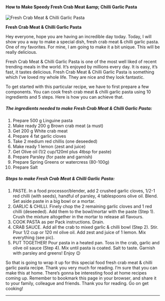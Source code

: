             

#### How to Make Speedy Fresh Crab Meat &amp;amp; Chilli Garlic Pasta

![Fresh Crab Meat &amp; Chilli Garlic Pasta](https://img-global.cpcdn.com/recipes/74932ab45070b311/751x532cq70/fresh-crab-meat-chilli-garlic-pasta-recipe-main-photo.jpg)

**Fresh Crab Meat &amp; Chilli Garlic Pasta**

Hey everyone, hope you are having an incredible day today. Today, I will show you a way to make a special dish, fresh crab meat & chilli garlic pasta. One of my favorites. For mine, I am going to make it a bit unique. This will be really delicious.

Fresh Crab Meat & Chilli Garlic Pasta is one of the most well liked of recent trending meals in the world. It’s enjoyed by millions every day. It is easy, it’s fast, it tastes delicious. Fresh Crab Meat & Chilli Garlic Pasta is something which I’ve loved my whole life. They are nice and they look fantastic.

To get started with this particular recipe, we have to first prepare a few components. You can cook fresh crab meat & chilli garlic pasta using 10 ingredients and 5 steps. Here is how you can achieve that.

##### The ingredients needed to make Fresh Crab Meat & Chilli Garlic Pasta:

1.  Prepare 500 g Linguine pasta
2.  Make ready 200 g Brown crab meat (a must)
3.  Get 200 g White crab meat
4.  Prepare 4 fat garlic cloves
5.  Take 2 medium red chillis (one deseeded)
6.  Make ready 1 lemon (zest and juice)
7.  Get Olive oil (1/2 cup/120ml plus 4tbsp for paste)
8.  Prepare Parsley (for paste and garnish)
9.  Prepare Spring Greens or watercress (80-100g)
10.  Prepare Salt

##### Steps to make Fresh Crab Meat & Chilli Garlic Pasta:

1.  PASTE. In a food processor/blender, add 2 crushed garlic cloves, 1/2-1 red chilli (with seeds), handful of parsley, 4 tablespoons olive oil. Blend. Set aside paste in a big bowl or a mortar.
2.  GARLIC & CHILLI. Finely chop the 2 remaining garlic cloves and 1 red chilli (deseeded). Add them to the bowl/mortar with the paste (Step 1). Crush the mixture altogether in the mortar to release all flavours.
3.  COOK PASTA as per Pack instructions. Drain.
4.  CRAB SAUCE. Add all the crab to mixed garlic & chilli bowl (Step 2). Stir. Pour 1/2 cup or 120 ml olive oil. Add zest and juice of 1 lemon. Mix everything (see pic).
5.  PUT TOGETHER! Pour pasta in a heated pan. Toss in the crab, garlic and olive oil sauce (Step 4). Mix until pasta is coated. Salt to taste. Garnish with parsley and greens! Enjoy 😉

So that is going to wrap it up for this special food fresh crab meat & chilli garlic pasta recipe. Thank you very much for reading. I’m sure that you can make this at home. There’s gonna be interesting food at home recipes coming up. Remember to bookmark this page in your browser, and share it to your family, colleague and friends. Thank you for reading. Go on get cooking!

* * *